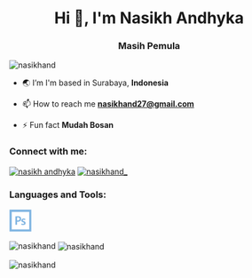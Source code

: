<h1 align="center">Hi 👋, I'm Nasikh Andhyka</h1>
<h3 align="center">Masih Pemula</h3>
<https://camo.githubusercontent.com/40165a147c3dcea0fa1db780bb533fc5f98546ccfb9d5d05ddb2f429277f5348/68747470733a2f2f616e616c7974696373696e6469616d61672e636f6d2f77702d636f6e74656e742f75706c6f6164732f323031382f31322f646576656c6f7065722d6472696262626c652e676966>

<p align="left"> <img src="https://komarev.com/ghpvc/?username=nasikhand&label=Profile%20views&color=0e75b6&style=flat" alt="nasikhand" /> </p>

- 🌏 I’m I'm based in Surabaya, **Indonesia**

- 📫 How to reach me **nasikhand27@gmail.com**

- ⚡ Fun fact **Mudah Bosan**

<h3 align="left">Connect with me:</h3>
<p align="left">
<a href="https://linkedin.com/in/nasikh andhyka" target="blank"><img align="center" src="https://raw.githubusercontent.com/rahuldkjain/github-profile-readme-generator/master/src/images/icons/Social/linked-in-alt.svg" alt="nasikh andhyka" height="30" width="40" /></a>
<a href="https://instagram.com/nasikhand_" target="blank"><img align="center" src="https://raw.githubusercontent.com/rahuldkjain/github-profile-readme-generator/master/src/images/icons/Social/instagram.svg" alt="nasikhand_" height="30" width="40" /></a>
</p>

<h3 align="left">Languages and Tools:</h3>
<p align="left"> <a href="https://www.photoshop.com/en" target="_blank" rel="noreferrer"> <img src="https://raw.githubusercontent.com/devicons/devicon/master/icons/photoshop/photoshop-line.svg" alt="photoshop" width="40" height="40"/> </a> </p>

<p><img align="left" src="https://github-readme-stats.vercel.app/api/top-langs?username=nasikhand&show_icons=true&locale=en&layout=compact" alt="nasikhand" /></p>

<p>&nbsp;<img align="center" src="https://github-readme-stats.vercel.app/api?username=nasikhand&show_icons=true&locale=en" alt="nasikhand" /></p>

<p><img align="center" src="https://github-readme-streak-stats.herokuapp.com/?user=nasikhand&" alt="nasikhand" /></p>
